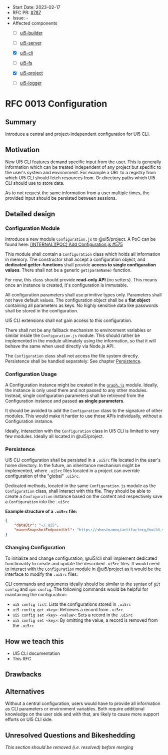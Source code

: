 - Start Date: 2023-02-17
- RFC PR: [#787](https://github.com/UI5/cli/pull/787)
- Issue: -
- Affected components <!-- Check affected components by writing an "X" into the brackets -->
    + [ ] [ui5-builder](https://github.com/SAP/ui5-builder)
    + [ ] [ui5-server](https://github.com/SAP/ui5-server)
    + [x] [ui5-cli](https://github.com/SAP/ui5-cli)
    + [ ] [ui5-fs](https://github.com/SAP/ui5-fs)
    + [x] [ui5-project](https://github.com/SAP/ui5-project)
    + [ ] [ui5-logger](https://github.com/SAP/ui5-logger)


# RFC 0013 Configuration

## Summary

Introduce a central and project-independent configuration for UI5 CLI.

## Motivation

New UI5 CLI features demand specific input from the user. This is generally information which can be treated independent of any project but specific to the user's system and environment. For example a URL to a registry from which UI5 CLI should fetch resources from. Or directory paths which UI5 CLI should use to store data.

As to not request the same information from a user multiple times, the provided input should be persisted between sessions.

## Detailed design

### Configuration Module

Introduce a new module `Configuration.js` to @ui5/project. A PoC can be found here: [[INTERNAL][POC] Add Configuration.js #575](https://github.com/SAP/ui5-project/pull/575)

This module shall contain a `Configuration` class which holds all information in memory. The constructor shall accept a configuration object, and **dedicated getter-functions** shall provide **access to single configuration values**. There shall not be a generic `get(paramName)` function.

For now, this class should provide **read-only API** (no setters). This means once an instance is created, it's configuration is immutable.

All configuration parameters shall use primitive types only. Parameters shall not have default values. The configuration object shall be a **flat object** containing all parameters as keys. No highly sensitive data like passwords shall be stored in the configuration.

UI5 CLI extensions shall not gain access to this configuration.

There shall not be any fallback mechanism to environment variables or similar inside the `Configuration.js` module. This should rather be implemented in the module ultimately using the information, so that it will behave the same when used directly via Node.js API.

The `Configuration` class shall not access the file system directly. Persistence shall be handled separately: See chapter [Persistence](#persistence).

### Configuration Usage

A Configuration instance might be created in the [`graph.js`](https://github.com/SAP/ui5-project/blob/1fd5f40a7f46c5883ef66e1926c854815093abe4/lib/graph/graph.js) module. Ideally, the instance is only used there and not passed to any other modules. Instead, single configuration parameters shall be retrieved from the Configuration instance and passed **as single parameters**.

It should be avoided to add the `Configuration` class to the signature of other modules. This would make it harder to use those APIs individually, without a Configuration instance.

Ideally, interaction with the `Configuration` class in UI5 CLI is limited to very few modules. Ideally all located in @ui5/project.

### Persistence

UI5 CLI configuration shall be persisted in a `.ui5rc` file located in the user's home directory. In the future, an inheritance mechanism might be implemented, where `.ui5rc` files located in a project can override configuration of the "global" `.ui5rc`.

Dedicated methods, located in the same `Configuration.js` module as the `Configuration` class, shall interact with this file. They should be able to create a `Configuration` instance based on the content and respectively save a `Configuration` into the `.ui5rc`

**Example structure of a `.ui5rc` file:**

```json
{
	"dataDir": "~/.ui5",
	"mavenSnapshotEndpointUrl": "https://<hostname>/artifactory/build-snapshots/"
}
```

### Changing Configuration

To initialize and change configuration, @ui5/cli shall implement dedicated functionality to create and update the described `.ui5rc` files. It would need to interact with the `Configuration` module in @ui5/project as it would be the interface to modify the `.ui5rc` files.

CLI commands and arguments ideally should be similar to the syntax of `git config` and `npm config`.
The following commands would be helpful for maintaining the configuration:

- `ui5 config list`: Lists the configurations stored in `.ui5rc`
- `ui5 config get <key>`: Retrieves a record from `.ui5rc`
- `ui5 config set <key> <value>`: Sets a record in the `.ui5rc`
- `ui5 config set <key>`: By omitting the value, a record is removed from the `.ui5rc`

## How we teach this

* UI5 CLI documentation
* This RFC

## Drawbacks

<!-- Why should we not do this? Please consider the impact on teaching people to use the UI5 CLI, on the integration of this feature with existing and planned features, on the impact of churn on existing users.

There are trade-offs to choosing any path, please attempt to identify them here. -->

## Alternatives

Without a central configuration, users would have to provide all information as CLI parameters or environment variables. Both require additional knowledge on the user side and with that, are likely to cause more support efforts on UI5 CLI side.

## Unresolved Questions and Bikeshedding

*This section should be removed (i.e. resolved) before merging*


